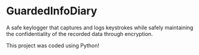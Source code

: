# GuardedInfoDiary
A safe keylogger that captures and logs keystrokes while safely maintaining the confidentiality of the recorded data through encryption. 

This project was coded using Python!
